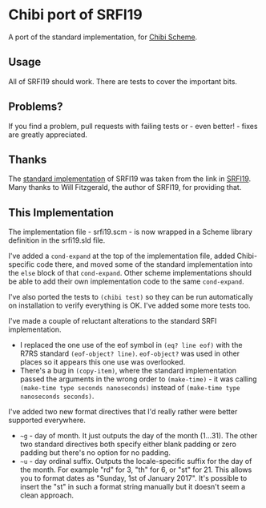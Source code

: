 # Chibi port of SRFI19

A port of the standard implementation, for [Chibi Scheme](http://synthcode.com/wiki/chibi-scheme).

## Usage

All of SRFI19 should work. There are tests to cover the important bits.

## Problems?

If you find a problem, pull requests with failing tests or - even better! - fixes are greatly appreciated.

## Thanks

The [standard implementation](https://srfi.schemers.org/srfi-19/srfi-19.scm) of SRFI19 was taken from the link in [SRFI19](https://srfi.schemers.org/srfi-19/srfi-19.html). Many thanks to Will Fitzgerald, the author of SRFI19, for providing that.

## This Implementation

The implementation file - srfi19.scm - is now wrapped in a Scheme library definition in the srfi19.sld file.

I've added a `cond-expand` at the top of the implementation file, added Chibi-specific code there, and moved some of the standard implementation into the `else` block of that `cond-expand`. Other scheme implementations should be able to add their own implementation code to the same `cond-expand`.

I've also ported the tests to `(chibi test)` so they can be run automatically on installation to verify everything is OK. I've added some more tests too.

I've made a couple of reluctant alterations to the standard SRFI implementation.
* I replaced the one use of the eof symbol in `(eq? line eof)` with the R7RS standard `(eof-object? line)`. `eof-object?` was used in other places so it appears this one use was overlooked.
* There's a bug in `(copy-item)`, where the standard implementation passed the arguments in the wrong order to `(make-time)` - it was calling `(make-time type seconds nanoseconds)` instead of `(make-time type nanoseconds seconds)`.

I've added two new format directives that I'd really rather were better supported everywhere.
* `~g` - day of month. It just outputs the day of the month (1...31). The other two standard directives both specify either blank padding or zero padding but there's no option for no padding.
* `~u` - day ordinal suffix. Outputs the locale-specific suffix for the day of the month. For example "rd" for 3, "th" for 6, or "st" for 21. This allows you to format dates as "Sunday, 1st of January 2017". It's possible to insert the "st" in such a format string manually but it doesn't seem a clean approach.